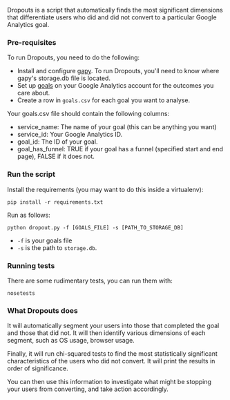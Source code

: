 Dropouts is a script that automatically finds the most significant dimensions that differentiate users who did and did not convert to a particular Google Analytics goal.

### Pre-requisites

To run Dropouts, you need to do the following:

- Install and configure [gapy](https://pypi.python.org/pypi/gapy). To run Dropouts, you'll need to know where gapy's storage.db file is located.
- Set up [goals](https://support.google.com/analytics/answer/1032415?hl=en-GB) on your Google Analytics account for the outcomes you care about.
- Create a row in `goals.csv` for each goal you want to analyse.

Your goals.csv file should contain the following columns:

- service_name: The name of your goal (this can be anything you want)
- service_id: Your Google Analytics ID.
- goal_id: The ID of your goal.
- goal_has_funnel: TRUE if your goal has a funnel (specified start and end page), FALSE if it does not.

### Run the script

Install the requirements (you may want to do this inside a virtualenv):

`pip install -r requirements.txt`

Run as follows:

`python dropout.py -f [GOALS_FILE] -s [PATH_TO_STORAGE_DB]`

- `-f` is your goals file
- `-s` is the path to `storage.db`.

### Running tests

There are some rudimentary tests, you can run them with:

`nosetests`

### What Dropouts does

It will automatically segment your users into those that completed the goal and those that did not. It will then identify various dimensions of each segment, such as OS usage, browser usage.

Finally, it will run chi-squared tests to find the most statistically significant characteristics of the users who did not convert. It will print the results in order of significance.

You can then use this information to investigate what might be stopping your users from converting, and take action accordingly.